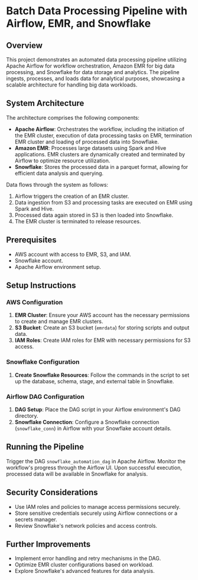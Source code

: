 # Batch Data Processing Pipeline with Airflow, EMR, and Snowflake

## Overview

This project demonstrates an automated data processing pipeline utilizing Apache Airflow for workflow orchestration, Amazon EMR for big data processing, and Snowflake for data storage and analytics. The pipeline ingests, processes, and loads data for analytical purposes, showcasing a scalable architecture for handling big data workloads.

## System Architecture



The architecture comprises the following components:

- **Apache Airflow**: Orchestrates the workflow, including the initiation of the EMR cluster, execution of data processing tasks on EMR, termination EMR cluster and loading of processed data into Snowflake.
- **Amazon EMR**: Processes large datasets using Spark and Hive applications. EMR clusters are dynamically created and terminated by Airflow to optimize resource utilization.
- **Snowflake**: Stores the processed data in a parquet format, allowing for efficient data analysis and querying.

Data flows through the system as follows:
1. Airflow triggers the creation of an EMR cluster.
2. Data ingestion from S3 and processing tasks are executed on EMR using Spark and Hive.
3. Processed data again stored in S3 is then loaded into Snowflake.
4. The EMR cluster is terminated to release resources.

## Prerequisites

- AWS account with access to EMR, S3, and IAM.
- Snowflake account.
- Apache Airflow environment setup.

## Setup Instructions

### AWS Configuration

1. **EMR Cluster**: Ensure your AWS account has the necessary permissions to create and manage EMR clusters.
2. **S3 Bucket**: Create an S3 bucket (`emrdata`) for storing scripts and output data.
3. **IAM Roles**: Create IAM roles for EMR with necessary permissions for S3 access.

### Snowflake Configuration

1. **Create Snowflake Resources**: Follow the commands in the script to set up the database, schema, stage, and external table in Snowflake.

### Airflow DAG Configuration

1. **DAG Setup**: Place the DAG script in your Airflow environment's DAG directory.
2. **Snowflake Connection**: Configure a Snowflake connection (`snowflake_conn`) in Airflow with your Snowflake account details.

## Running the Pipeline

Trigger the DAG `snowflake_automation_dag` in Apache Airflow. Monitor the workflow's progress through the Airflow UI. Upon successful execution, processed data will be available in Snowflake for analysis.

## Security Considerations

- Use IAM roles and policies to manage access permissions securely.
- Store sensitive credentials securely using Airflow connections or a secrets manager.
- Review Snowflake's network policies and access controls.

## Further Improvements

- Implement error handling and retry mechanisms in the DAG.
- Optimize EMR cluster configurations based on workload.
- Explore Snowflake's advanced features for data analysis.
